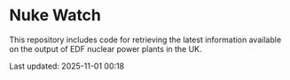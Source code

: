 # Nuke Watch

This repository includes code for retrieving the latest information available on the output of EDF nuclear power plants in the UK.

Last updated: 2025-11-01 00:18